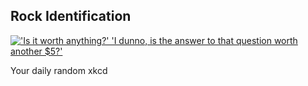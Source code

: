 ## Rock Identification
[!['Is it worth anything?' 'I dunno, is the answer to that question worth another $5?'](https://imgs.xkcd.com/comics/rock_identification.png)](https://xkcd.com/3068/ "'Is it worth anything?' 'I dunno, is the answer to that question worth another $5?'")

Your daily random xkcd
